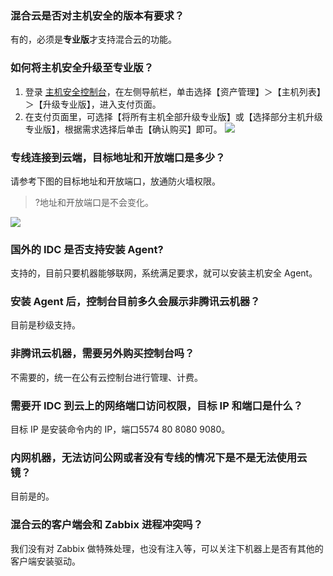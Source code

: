 ### 混合云是否对主机安全的版本有要求？
有的，必须是**专业版**才支持混合云的功能。

### 如何将主机安全升级至专业版？
1. 登录 [主机安全控制台](https://console.cloud.tencent.com/cwp/asset/machine)，在左侧导航栏，单击选择【资产管理】＞【主机列表】＞【升级专业版】，进入支付页面。
2. 在支付页面里，可选择【将所有主机全部升级专业版】或【选择部分主机升级专业版】，根据需求选择后单击【确认购买】即可。
![](https://main.qcloudimg.com/raw/09ef9f54c46f6638f621f2768adc8df3.png)

### 专线连接到云端，目标地址和开放端口是多少？
请参考下图的目标地址和开放端口，放通防火墙权限。
>?地址和开放端口是不会变化。

![](https://main.qcloudimg.com/raw/51ccf8ec389456ab29d236f33de3d691.png)

### 国外的 IDC 是否支持安装 Agent?
支持的，目前只要机器能够联网，系统满足要求，就可以安装主机安全 Agent。

### 安装 Agent 后，控制台目前多久会展示非腾讯云机器？
目前是秒级支持。

### 非腾讯云机器，需要另外购买控制台吗？
不需要的，统一在公有云控制台进行管理、计费。

### 需要开 IDC 到云上的网络端口访问权限，目标 IP 和端口是什么？
目标 IP 是安装命令内的 IP，端口5574 80 8080 9080。

### 内网机器，无法访问公网或者没有专线的情况下是不是无法使用云镜？
目前是的。

### 混合云的客户端会和 Zabbix 进程冲突吗？
我们没有对 Zabbix 做特殊处理，也没有注入等，可以关注下机器上是否有其他的客户端安装驱动。
